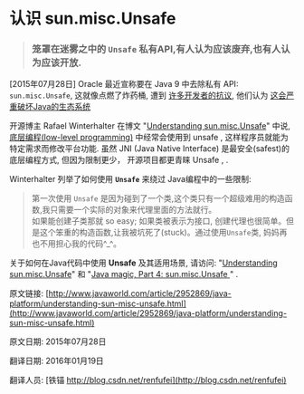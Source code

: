 # 认识 sun.misc.Unsafe


> ### 笼罩在迷雾之中的 `Unsafe` 私有API,有人认为应该废弃,也有人认为应该开放.



[2015年07月28日] Oracle 最近宣称要在 Java 9 中去除私有 API: `sun.misc.Unsafe`, 这就像点燃了炸药桶, 遭到 [许多开发者的抗议](http://www.javaworld.com/article/2952639/java-se/java-devs-abhor-oracles-plan-to-kill-private-api.html), 他们认为 [这会严重破坏Java的生态系统](http://blog.dripstat.com/removal-of-sun-misc-unsafe-a-disaster-in-the-making/)


开源博主 Rafael Winterhalter 在博文 "[Understanding sun.misc.Unsafe](https://dzone.com/articles/understanding-sunmiscunsafe)" 中说, [底层编程(low-level programming)](http://programmers.stackexchange.com/questions/22525/low-level-programming-whats-in-it-for-me) 中经常会使用到 unsafe , 这样程序员就能为特定需求而修改平台功能. 虽然 JNI (Java Native Interface) 是最安全(safest)的底层编程方式, 但因为限制更少， 开源项目都更青睐 Unsafe , .


Winterhalter 列举了如何使用 **`Unsafe`** 来绕过 Java编程中的一些限制:

> 第一次使用 `Unsafe` 是因为碰到了一个类,这个类只有一个超级难用的构造函数,我只需要一个实际的对象来代理里面的方法就行。<br/>
> 如果能创建子类那就 so easy; 如果类被表示为接口, 创建代理也很简单。但是这个笨重的构造函数,让我被坑死了(stuck)。通过使用`Unsafe`类, 妈妈再也不用担心我的代码^_^。



关于如何在Java代码中使用 **Unsafe** 及其适用场景, 请访问: "[Understanding sun.misc.Unsafe](https://dzone.com/articles/understanding-sunmiscunsafe)" 和 "[Java magic, Part 4: sun.misc.Unsafe ](http://mishadoff.com/blog/java-magic-part-4-sun-dot-misc-dot-unsafe/)" .



原文链接: [http://www.javaworld.com/article/2952869/java-platform/understanding-sun-misc-unsafe.html](http://www.javaworld.com/article/2952869/java-platform/understanding-sun-misc-unsafe.html)

原文日期: 2015年07月28日

翻译日期: 2016年01月19日


翻译人员: [铁锚 http://blog.csdn.net/renfufei](http://blog.csdn.net/renfufei)
